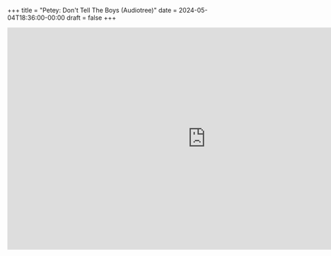 +++
title = "Petey: Don't Tell The Boys (Audiotree)"
date = 2024-05-04T18:36:00-00:00
draft = false
+++

<iframe width="896" height="504" src="https://www.youtube.com/embed/Zv2MljdDJcY?si=gQ-ZRgPQaNvgVrss" title="YouTube video player" frameborder="0" allow="accelerometer; autoplay; clipboard-write; encrypted-media; gyroscope; picture-in-picture; web-share" referrerpolicy="strict-origin-when-cross-origin" allowfullscreen></iframe>
